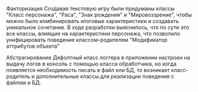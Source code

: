 Факторизация
Создавая текстовую игру были придуманы классы "Класс персонажа", "Раса", "Знак рождения" и "Мировоззрение", чтобы можно 
было комбинировать итоговые характеристики и создавать уникальное сочетание. В ходе разработки выяснилось, что по сути
это все классы, влиящие на характеристики персонажа, что позволило унифицировать поведение классом-родителем "Модификатор аттрибутов объекта"

Абстрагирование
Дефолтный класс логгера в приложении настроен на выдачу логов в консоль с помощью класса обработчика,
но когда появляется необходимость писать в файл или БД, то возникает класс-родитель и дополнительные классы для реализации
поведения с файлом и БД.

